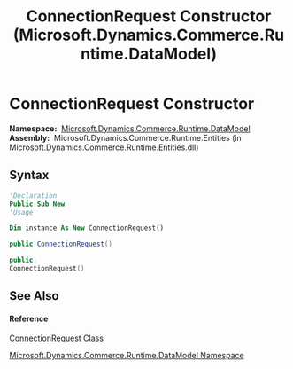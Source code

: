 ﻿---
title: ConnectionRequest Constructor  (Microsoft.Dynamics.Commerce.Runtime.DataModel)
TOCTitle: ConnectionRequest Constructor
ms:assetid: M:Microsoft.Dynamics.Commerce.Runtime.DataModel.ConnectionRequest.#ctor
ms:mtpsurl: https://technet.microsoft.com/en-us/library/microsoft.dynamics.commerce.runtime.datamodel.connectionrequest.connectionrequest(v=AX.60)
ms:contentKeyID: 62203433
ms.date: 05/18/2015
mtps_version: v=AX.60
f1_keywords:
- Microsoft.Dynamics.Commerce.Runtime.DataModel.ConnectionRequest.#ctor
dev_langs:
- CSharp
- C++
- VB
---

# ConnectionRequest Constructor

**Namespace:**  [Microsoft.Dynamics.Commerce.Runtime.DataModel](microsoft-dynamics-commerce-runtime-datamodel-namespace.md)  
**Assembly:**  Microsoft.Dynamics.Commerce.Runtime.Entities (in Microsoft.Dynamics.Commerce.Runtime.Entities.dll)

## Syntax

``` vb
'Declaration
Public Sub New
'Usage

Dim instance As New ConnectionRequest()
```

``` csharp
public ConnectionRequest()
```

``` c++
public:
ConnectionRequest()
```

## See Also

#### Reference

[ConnectionRequest Class](connectionrequest-class-microsoft-dynamics-commerce-runtime-datamodel.md)

[Microsoft.Dynamics.Commerce.Runtime.DataModel Namespace](microsoft-dynamics-commerce-runtime-datamodel-namespace.md)

